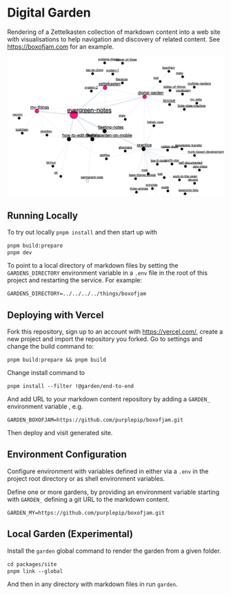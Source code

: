 # Digital Garden

Rendering of a Zettelkasten collection of markdown content into a web site with
visualisations to help navigation and discovery of related content. See
<https://boxofjam.com> for an example.

![demo](docs/images/demo.png)

## Running Locally

To try out locally `pnpm install` and then start up with

    pnpm build:prepare
    pnpm dev

To point to a local directory of markdown files by setting the
`GARDENS_DIRECTORY` environment variable in a `.env` file in the root of this
project and restarting the service. For example:

    GARDENS_DIRECTORY=../../../../things/boxofjam

## Deploying with Vercel

Fork this repository, sign up to an account with <https://vercel.com/>, create a
new project and import the repository you forked. Go to settings and change the
build command to:

    pnpm build:prepare && pnpm build

Change install command to

    pnpm install --filter !@garden/end-to-end

And add URL to your markdown content repository by adding a `GARDEN_`
environment variable , e.g.

    GARDEN_BOXOFJAM=https://github.com/purplepip/boxofjam.git

Then deploy and visit generated site.

## Environment Configuration

Configure environment with variables defined in either via a `.env` in the
project root directory or as shell environment variables.

Define one or more gardens, by providing an environment variable starting with
`GARDEN_` defining a git URL to the markdown content.

    GARDEN_MY=https://github.com/purplepip/boxofjam.git

## Local Garden (Experimental)

Install the `garden` global command to render the garden from a given folder.

    cd packages/site
    pnpm link --global

And then in any directory with markdown files in run `garden`.
